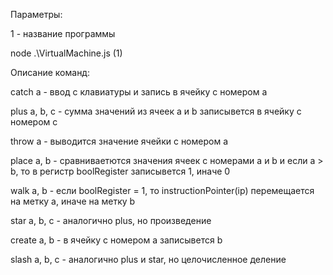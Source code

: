 Параметры:

1 - название программы

node .\VirtualMachine.js (1)

Описание команд:

catch a - ввод с клавиатуры и запись в ячейку с номером a

plus a, b, c - сумма значений из ячеек a и b записывется в ячейку с номером c

throw a - выводится значение ячейки с номером a

place a, b - сравниваетются значения ячеек с номерами a и b и если a > b, то в регистр boolRegister записывется 1, иначе 0

walk a, b - если boolRegister = 1, то instructionPointer(ip) перемещается на метку a, иначе на метку b

star a, b, c - аналогично plus, но произведение

create a, b - в ячейку с номером a записывется b

slash a, b, c - аналогично plus и star, но целочисленное деление 